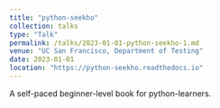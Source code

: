 ```yaml
---
title: "python-seekho"
collection: talks
type: "Talk"
permalink: /talks/2023-01-01-python-seekho-1.md
venue: "UC San Francisco, Department of Testing"
date: 2023-01-01
location: "https://python-seekho.readthedocs.io"
---
```


A self-paced beginner-level book for python-learners.